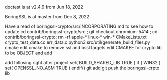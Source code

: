 
doctest is at v2.4.9 from Jun 18, 2022

BoringSSL is at  master from Dec  8, 2022 

Have a read of boringssl-crypto/src/INCORPORATING.md to see how to update 
cd contrib/boringssl-crypto/src ; git checkout chromium-5414 ; 
cd contrib/boringssl-crypto; 
rm -rf apple-* linux-* win-* CMakeLists.txt crypto_test_data.cc err_data.c
python3 src/util/generate_build_files.py cmake
edit cmake to remove ssl and bssl targets
edit CMAKEE for crypto lib to be OBJECT  and add 

add follosing right after project 
set( BUILD_SHARED_LIB TRUE )
if ( WIN32 )
   set(  OPENSSL_NO_ASM TRUE )
endif()
git add 
git push the boringssl-crpto lib 
